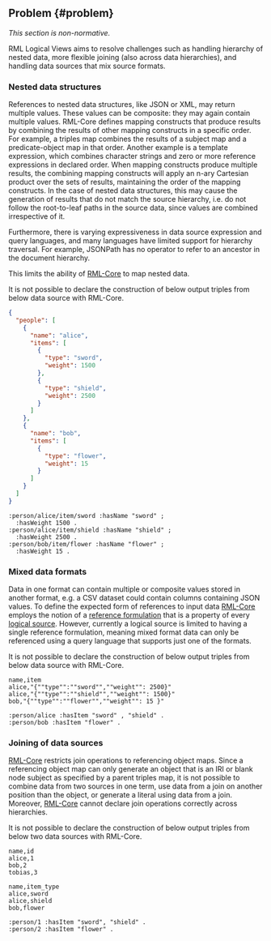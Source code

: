 ## Problem {#problem}

*This section is non-normative.*

RML Logical Views aims to resolve challenges such as handling hierarchy of nested data, more flexible joining (also across data hierarchies), and handling data sources that mix source formats.

### Nested data structures

References to nested data structures, like JSON or XML, may return multiple values. These values can be composite: they may again contain multiple values. 
<a data-cite="RML-Core">RML-Core</a> defines mapping constructs that produce results by combining the results of other mapping constructs in a specific order. 
For example, a <a data-cite="RML-Core#dfn-triples-map">triples map</a> combines the results of a <a data-cite="RML-Core#dfn-subject-map">subject map</a> and a <a data-cite="RML-Core#dfn-predicate-object-map">predicate-object map</a> in that order. 
Another example is a <a data-cite="RML-Core#dfn-template-expression">template expression</a>, 
which combines character strings and zero or more <a data-cite="RML-Core#dfn-reference-expression">reference expressions</a> in declared order. 
When mapping constructs produce multiple results, the combining mapping constructs will apply an <a data-cite="RML-Core#dfn-n-ary-cartesian-product">n-ary Cartesian product</a> over the sets of results, maintaining the order of the mapping constructs. In the case of nested data structures, this may cause the generation of results that do not match the source hierarchy, i.e. do not follow the root-to-leaf paths in the source data, since values are combined irrespective of it.

Furthermore, there is varying expressiveness in data source expression and query languages, and many languages have limited support for hierarchy traversal. For example, JSONPath has no operator to refer to an ancestor in the document hierarchy.

This limits the ability of [RML-Core](https://kg-construct.github.io/rml-core/spec/docs/) to map nested data.

<aside class=example id=ex-nesting-problem>
It is not possible to declare the construction of below output triples from below data source with RML-Core. 
<aside class=ex-input>

```json
{
  "people": [
    {
      "name": "alice",
      "items": [
        {
          "type": "sword",
          "weight": 1500
        },
        {
          "type": "shield",
          "weight": 2500
        }
      ]
    },
    {
      "name": "bob",
      "items": [
        {
          "type": "flower",
          "weight": 15
        }
      ]
    }
  ]
}
```
</aside>

<aside class="ex-output">

```turtle
:person/alice/item/sword :hasName "sword" ;
  :hasWeight 1500 .
:person/alice/item/shield :hasName "shield" ;
  :hasWeight 2500 .
:person/bob/item/flower :hasName "flower" ;
  :hasWeight 15 .
```
</aside>
</aside>


### Mixed data formats

Data in one format can contain multiple or composite values stored in another format, e.g. a CSV dataset could contain columns containing JSON values. To define the expected form of references to input data [RML-Core](https://kg-construct.github.io/rml-core/spec/docs/) employs the notion of a <!-- TODO reference to core, dependent on https://github.com/kg-construct/rml-core/issues/127-->[reference formulation](https://kg-construct.github.io/rml-io/spec/docs/#reference-formulations) that is a property of every <!-- TODO reference to core, dependent on https://github.com/kg-construct/rml-core/issues/127-->[logical source](https://kg-construct.github.io/rml-io/spec/docs/#defining-logical-sources). However, currently a logical source is limited to having a single reference formulation, meaning mixed format data can only be referenced using a query language that supports just one of the formats.

<aside class=example id=ex-mixed-format-problem>
It is not possible to declare the construction of below output triples from below data source with RML-Core. 
<aside class=ex-input>

```csv
name,item  
alice,"{""type"":""sword"",""weight"": 2500}" 
alice,"{""type"":""shield"",""weight"": 1500}"  
bob,"{""type"":""flower"",""weight"": 15 }"  
```
</aside>

<aside class="ex-output">

```turtle
:person/alice :hasItem "sword" , "shield" .
:person/bob :hasItem "flower" . 
```
</aside>
</aside>

### Joining of data sources

[RML-Core](https://kg-construct.github.io/rml-core/spec/docs/) restricts join operations to <a data-cite="RML-Core#referencing-object-map">referencing object maps</a>. Since a referencing object map can only generate an object that is an IRI or blank node subject as specified by a parent triples map, it is not possible to combine data from two sources in one term, use data from a join on another position than the object, or generate a literal using data from a join.
Moreover, [RML-Core](https://kg-construct.github.io/rml-core/spec/docs/) cannot declare join operations correctly across hierarchies.

<aside class=example id=ex-mixed-format-problem>
It is not possible to declare the construction of below output triples from below two data sources with RML-Core. 
<aside class=ex-input>

```csv
name,id
alice,1
bob,2
tobias,3
```
</aside>

<aside class=ex-input>

```csv
name,item_type
alice,sword
alice,shield
bob,flower
```
</aside>

<aside class="ex-output">

```turtle
:person/1 :hasItem "sword", "shield" . 
:person/2 :hasItem "flower" .
```
</aside>
</aside>
